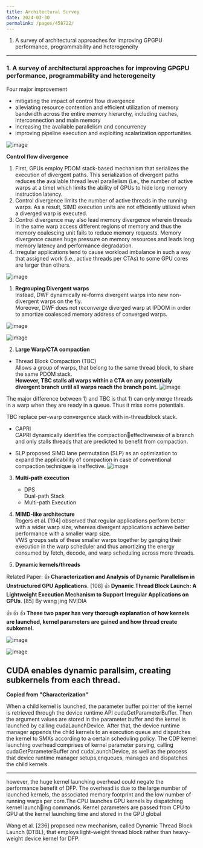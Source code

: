 ```yaml
---
title: Architectural Survey
date: 2024-03-30
permalink: /pages/458722/
---
```


1. A survey of architectural approaches for improving GPGPU performance, programmability and heterogeneity

---
### 1. A survey of architectural approaches for improving GPGPU performance, programmability and heterogeneity

Four major improvement
* mitigating the impact of control flow divergence
* alleviating resource contention and efficient utilization of memory bandwidth across the entire memory hierarchy, including caches, interconnection and main
memory
* increasing the available parallelism and concurrency
* improving pipeline execution and exploiting scalarization opportunities.


![image](https://github.com/hitqshao/qishao-notes/assets/23403286/d9c6b47b-d469-4154-9dc5-b0b0f4168d70)



**Control flow divergence**

1. First, GPUs employ PDOM stack-based mechanism that serializes the execution of divergent paths. This serialization of divergent paths reduces the available thread level parallelism
(i.e., the number of active warps at a time) which limits the ability of GPUs to hide long memory instruction latency.
2. Control divergence limits the number of active threads in the running warps. As a result, SIMD execution units are not efficiently utilized when a diverged warp is executed.
3. Control divergence may also lead memory divergence wherein threads in the same warp access different regions of memory and thus the memory coalescing unit fails to reduce memory requests. Memory divergence causes huge pressure on memory resources and leads long memory latency and performance degradation.
4. Irregular applications tend to cause workload imbalance in such a way that assigned work (i.e., active threads per CTAs) to some GPU cores are larger than others.

![image](https://github.com/hitqshao/qishao-notes/assets/23403286/f9f7621e-ba28-4261-84bf-73b7ba00d9c4)


1. **Regrouping Divergent warps**<br>
Instead, DWF dynamically re-forms divergent warps into new non-divergent warps on the fly.<br>
Moreover, DWF does not reconverge diverged warp at IPDOM in order to amortize coalesced memory address of converged warps.

![image](https://github.com/hitqshao/qishao-notes/assets/23403286/c19066f6-bbe5-4589-9ae5-58be982e465b)

![image](https://github.com/hitqshao/qishao-notes/assets/23403286/bae42a54-ea88-477b-8103-61fd313f03c1)

2.  **Large Warp/CTA compaction**
  - Thread Block Compaction (TBC)<br>
   Allows a group of warps, that belong to the same thread block, to share the same PDOM stack.<br>
   **However, TBC stalls all warps within a CTA on any potentially divergent branch until all warps reach the branch point.**
    ![image](https://github.com/hitqshao/qishao-notes/assets/23403286/0f41fa75-67e0-40e3-9f3b-fe1e55ca9d3e)

  The major difference between 1) and TBC is that 1) can only merge threads in a warp when they are ready in a queue. Thus it miss some potentials.
  
  TBC replace per-warp convergence stack with in-threadblock stack.

  - CAPRI<br>
    CAPRI dynamically identifies the compactioneffectiveness of a branch and only stalls threads that are predicted to benefit from compaction.<br>
    
  - SLP
    proposed SIMD lane permutation (SLP) as an optimization to expand the applicability of compaction in case of conventional compaction technique is ineffective.
    ![image](https://github.com/hitqshao/qishao-notes/assets/23403286/5c3a5f0d-40c5-4b17-9d73-e73d064fa170)

3. **Multi-path execution**<br>
   - DPS<br>
     Dual-path Stack<br>
   - Multi-path Execution<br>
   
4. **MIMD-like architecture**<br>
Rogers et al. [194] observed that regular applications perform better with a wider warp size, whereas divergent applications achieve better performance with a  smaller warp size. <br>
VWS groups sets of these smaller warps together by ganging their execution in the warp scheduler and thus amortizing the energy consumed by fetch, decode, and warp scheduling across more threads.

5. **Dynamic kernels/threads** <br>

Related Paper:
:+1: **Characterization and Analysis of Dynamic Parallelism in Unstructured GPU Applications.** [108]
:+1: **Dynamic Thread Block Launch: A Lightweight Execution Mechanism to Support Irregular Applications on GPUs**. [85]
By wang jing NVIDIA

:+1: :+1: :+1: **These two paper has very thorough explanation of how kernels are launched, kernel parameters are gained and how thread create subkernel.**

![image](https://github.com/hitqshao/qishao-notes/assets/23403286/6e30803e-5aaf-4bad-b626-f301c3487c1f)

![image](https://github.com/hitqshao/qishao-notes/assets/23403286/eba31c47-1954-4251-bd72-ab05c1f9ce64)

CUDA enables dynamic parallsim, creating subkernels from each thread.
----
**Copied from "Characterization"**

When a child kernel is launched, the parameter buffer pointer of the kernel is retrieved through the device runtime API cudaGetParameterBuffer.
Then the argument values are stored in the parameter buffer and the kernel is launched by calling cudaLaunchDevice. 
After that, the device runtime manager appends the child kernels to an execution queue and dispatches the kernel to SMXs according to a certain scheduling policy.
The CDP kernel launching overhead comprises of kernel parameter parsing, calling cudaGetParameterBuffer and cudaLaunchDevice, as well as the process that device runtime manager setups,enqueues, manages and dispatches the child kernels.

---



however, the huge kernel launching overhead could negate the performance benefit of DFP. The overhead is due to the large number of launched kernels, the associated memory footprint and the low number of running warps per core.The CPU launches GPU kernels by dispatching kernel launching commands. Kernel parameters are passed from CPU to 
GPU at the kernel launching time and stored in the GPU global

Wang et al. [236] proposed new mechanism, called Dynamic Thread Block Launch (DTBL), that employs light-weight thread block rather than heavy-weight device kernel for DFP.





